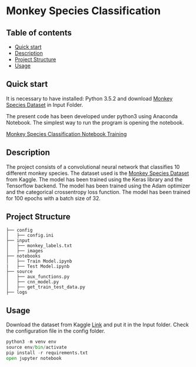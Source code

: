 # Monkey Species Classification
 
## Table of contents
- [Quick start](#quick-start)
- [Description](#description)
- [Project Structure](#project-structure)
- [Usage](#usage)

## Quick start
It is necessary to have installed: Python 3.5.2 and download [Monkey Species Dataset](https://www.kaggle.com/slothkong/10-monkey-species) in Input Folder.

The present code has been developed under python3 using Anaconda Notebook. The simplest way to run the program is opening the notebook.

[Monkey Species Classification Notebook Training](./notebooks/Monkey%20species%20classification.ipynb)

## Description
The project consists of a convolutional neural network that classifies 10 different monkey species. The dataset used is the [Monkey Species Dataset](https://www.kaggle.com/slothkong/10-monkey-species) from Kaggle. The model has been trained using the Keras library and the Tensorflow backend. The model has been trained using the Adam optimizer and the categorical crossentropy loss function. The model has been trained for 100 epochs with a batch size of 32.

## Project Structure
```
├── config
│   ├── config.ini
├── input
│   ├── monkey_labels.txt
│   ├── images
├── notebooks
│   ├── Train Model.ipynb
|   ├── Test Model.ipynb
├── source
│   ├── aux_functions.py
│   ├── cnn_model.py
│   ├── get_train_test_data.py
├── logs
````

## Usage
Download the dataset from Kaggle [Link](https://www.kaggle.com/datasets/slothkong/10-monkey-species/download?datasetVersionNumber=2) and put it in the Input folder.
Check the configuration file in the config folder.

```python
python3 -m venv env
source env/bin/activate
pip install -r requirements.txt
open jupyter notebook
```
